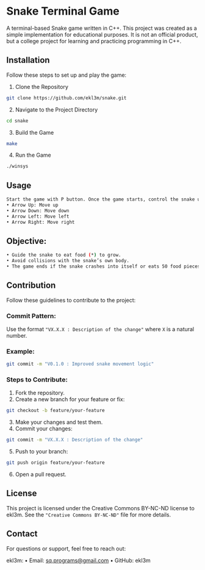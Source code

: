 # Snake Terminal Game

A terminal-based Snake game written in C++. This project was created as a simple implementation for educational purposes. It is not an official product, but a college project for learning and practicing programming in C++.

## Installation

Follow these steps to set up and play the game:

1. Clone the Repository

```sh
git clone https://github.com/ekl3m/snake.git
```  

2. Navigate to the Project Directory

```sh
cd snake
```

3. Build the Game

```sh
make
```

4. Run the Game

```sh
./winsys
``` 

## Usage

```sh
Start the game with P button. Once the game starts, control the snake using the following keys:
• Arrow Up: Move up
• Arrow Down: Move down
• Arrow Left: Move left
• Arrow Right: Move right
```

## Objective:

```sh
• Guide the snake to eat food (*) to grow.
• Avoid collisions with the snake’s own body.
• The game ends if the snake crashes into itself or eats 50 food pieces.
```

## Contribution

Follow these guidelines to contribute to the project:

### Commit Pattern:

Use the format `"VX.X.X : Description of the change"` where `X` is a natural number.

### Example:

```sh
git commit -m "V0.1.0 : Improved snake movement logic"
```

### Steps to Contribute:

1.	Fork the repository.
2.	Create a new branch for your feature or fix:

```sh
git checkout -b feature/your-feature
```

3.	Make your changes and test them.
4.	Commit your changes:

```sh
git commit -m "VX.X.X : Description of the change"
```

5.	Push to your branch:

```sh
git push origin feature/your-feature  
```

6.	Open a pull request.

## License

This project is licensed under the Creative Commons BY-NC-ND license to ekl3m. See the `"Creative Commons BY-NC-ND"` file for more details.

## Contact

For questions or support, feel free to reach out:

ekl3m:
	•	Email: sq.programs@gmail.com
	•	GitHub: ekl3m
